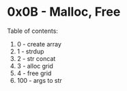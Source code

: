 # 0x0B - Malloc, Free
Table of contents:
1. 0 - create array
2. 1 - strdup
3. 2 - str concat
4. 3 - alloc grid
5. 4 - free grid
6. 100 - args to str


